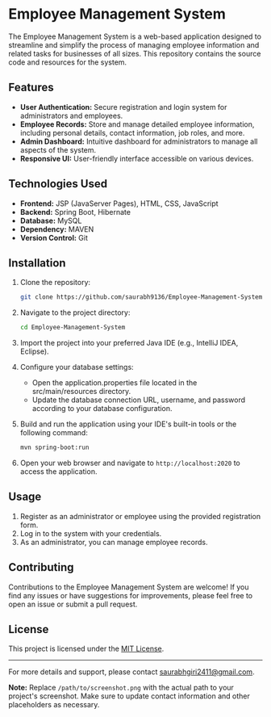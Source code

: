 # Employee Management System

The Employee Management System is a web-based application designed to streamline and simplify the process of managing employee information and related tasks for businesses of all sizes. This repository contains the source code and resources for the system.

## Features

- **User Authentication:** Secure registration and login system for administrators and employees.
- **Employee Records:** Store and manage detailed employee information, including personal details, contact information, job roles, and more.
- **Admin Dashboard:** Intuitive dashboard for administrators to manage all aspects of the system.
- **Responsive UI:** User-friendly interface accessible on various devices.

## Technologies Used

- **Frontend:** JSP (JavaServer Pages), HTML, CSS, JavaScript
- **Backend:** Spring Boot, Hibernate
- **Database:** MySQL
- **Dependency:** MAVEN
- **Version Control:** Git

## Installation

1. Clone the repository:

   ```bash
   git clone https://github.com/saurabh9136/Employee-Management-System.git
   ```

2. Navigate to the project directory:

   ```bash
   cd Employee-Management-System
   ```

3. Import the project into your preferred Java IDE (e.g., IntelliJ IDEA, Eclipse).

4. Configure your database settings:

   - Open the application.properties file located in the src/main/resources directory.
   - Update the database connection URL, username, and password according to your database configuration.

5. Build and run the application using your IDE's built-in tools or the following command:
   
   ```bash
   mvn spring-boot:run
   ```

6. Open your web browser and navigate to `http://localhost:2020` to access the application.

## Usage

1. Register as an administrator or employee using the provided registration form.
2. Log in to the system with your credentials.
3. As an administrator, you can manage employee records.

## Contributing

Contributions to the Employee Management System are welcome! If you find any issues or have suggestions for improvements, please feel free to open an issue or submit a pull request.

## License

This project is licensed under the [MIT License](/LICENSE).

---

For more details and support, please contact saurabhgiri2411@gmail.com.

**Note:** Replace `/path/to/screenshot.png` with the actual path to your project's screenshot. Make sure to update contact information and other placeholders as necessary.
